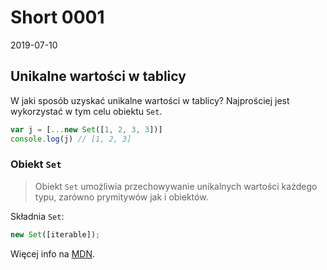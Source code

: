 # Short 0001 
2019-07-10

## Unikalne wartości w tablicy
W jaki sposób uzyskać unikalne wartości w tablicy? Najprościej jest wykorzystać w tym celu obiektu `Set`.

``` js
var j = [...new Set([1, 2, 3, 3])]
console.log(j) // [1, 2, 3]
```

### Obiekt `Set`
>Obiekt `Set` umożliwia przechowywanie unikalnych wartości każdego typu, zarówno prymitywów jak i obiektów.

Składnia `Set`:
```javascript
new Set([iterable]);
```


Więcej info na [MDN](https://developer.mozilla.org/pl/docs/Web/JavaScript/Referencje/Obiekty/Set).

